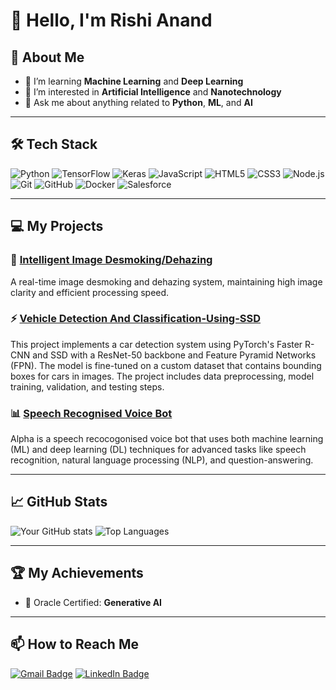 # 👋 Hello, I'm Rishi Anand

## 🚀 About Me

- 🌱 I’m learning **Machine Learning** and **Deep Learning**
- 🧪 I’m interested in **Artificial Intelligence** and **Nanotechnology**
- 💬 Ask me about anything related to **Python**, **ML**, and **AI**

---

## 🛠️ Tech Stack
![Python](https://img.shields.io/badge/-Python-333333?style=flat&logo=python)
![TensorFlow](https://img.shields.io/badge/-TensorFlow-333333?style=flat&logo=tensorflow)
![Keras](https://img.shields.io/badge/-Keras-333333?style=flat&logo=keras)
![JavaScript](https://img.shields.io/badge/-JavaScript-333333?style=flat&logo=javascript)
![HTML5](https://img.shields.io/badge/-HTML5-333333?style=flat&logo=html5)
![CSS3](https://img.shields.io/badge/-CSS3-333333?style=flat&logo=css3)
![Node.js](https://img.shields.io/badge/-Node.js-333333?style=flat&logo=node.js)
![Git](https://img.shields.io/badge/-Git-333333?style=flat&logo=git)
![GitHub](https://img.shields.io/badge/-GitHub-333333?style=flat&logo=github)
![Docker](https://img.shields.io/badge/-Docker-333333?style=flat&logo=docker)
![Salesforce](https://img.shields.io/badge/-Salesforce-333333?style=flat&logo=salesforce)


---

## 💻 My Projects
### 🚀 [Intelligent Image Desmoking/Dehazing](#)
A real-time image desmoking and dehazing system, maintaining high image clarity and efficient processing speed.

### ⚡ [Vehicle Detection And Classification-Using-SSD](#)
This project implements a car detection system using PyTorch's Faster R-CNN and SSD with a ResNet-50 backbone and Feature Pyramid Networks (FPN). The model is fine-tuned on a custom dataset that contains bounding boxes for cars in images. The project includes data preprocessing, model training, validation, and testing steps.

### 📊 [Speech Recognised Voice Bot](#)
Alpha is a speech recocogonised voice bot that uses both machine learning (ML) and deep learning (DL) techniques for advanced tasks like speech recognition, natural language processing (NLP), and question-answering.

---

## 📈 GitHub Stats

![Your GitHub stats](https://github-readme-stats.vercel.app/api?username=Rishianandd&show_icons=true&theme=radical)
![Top Languages](https://github-readme-stats.vercel.app/api/top-langs/?username=Rishianandd&layout=compact&theme=radical)

---

## 🏆 My Achievements
- 🏅 Oracle Certified: **Generative AI**

---

## 📫 How to Reach Me
[![Gmail Badge](https://img.shields.io/badge/-Gmail-c14438?style=flat&logo=Gmail&logoColor=white)](mailto:rishianandv@gmail.com)
[![LinkedIn Badge](https://img.shields.io/badge/-LinkedIn-blue?style=flat&logo=Linkedin&logoColor=white)](https://www.linkedin.com/in/rishiii-anand/)
